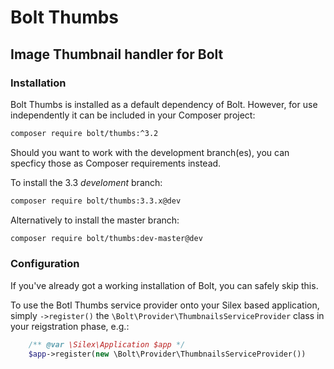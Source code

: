 Bolt Thumbs
===========

Image Thumbnail handler for Bolt
--------------------------------


### Installation

Bolt Thumbs is installed as a default dependency of Bolt. However, for use 
independently it can be included in your Composer project:

```bash
composer require bolt/thumbs:^3.2
```

Should you want to work with the development branch(es), you can specficy those
as Composer requirements instead.

To install the 3.3 _develoment_ branch:

```bash
composer require bolt/thumbs:3.3.x@dev
```

Alternatively to install the master branch:

```bash
composer require bolt/thumbs:dev-master@dev
```

### Configuration

If you've already got a working installation of Bolt, you can safely skip this.

To use the Botl Thumbs service provider onto your Silex based application, 
simply `->register()` the `\Bolt\Provider\ThumbnailsServiceProvider` class in 
your reigstration phase, e.g.:


```php
    /** @var \Silex\Application $app */
    $app->register(new \Bolt\Provider\ThumbnailsServiceProvider())
```
